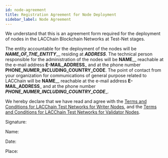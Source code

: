```yaml
---
id: node-agreement
title: Registration Agreement for Node Deployment 
sidebar_label: Node Agreement
---
```


We understand that this is an agreement form required for the deployment of nodes in the LACChain Blockchain Networks at Test-Net stages.

The entity accountable for the deployment of the nodes will be ___NAME_OF_THE_ENTITY_____ residing at _____ADDRESS_____. The technical person responsible for the administration of the nodes will be __NAME____ reachable at the e-mail address ____E-MAIL_ADDRESS_____ and at the phone number ____PHONE_NUMER_INCLUDING_COUNTRY_CODE____. The point of contact from your organization for communications of general purpose related to LACChain will be __NAME____ reachable at the e-mail address ____E-MAIL_ADDRESS_____ and at the phone number ___PHONE_NUMER_INCLUDING_COUNTRY_CODE____. 

We hereby declare that we have read and agree with the [Terms and Conditions for LACChain Test Networks for Writer Nodes](./writer-nodes-terms-conditions), and the [Terms and Conditions for LACChain Test Networks for Validator Nodes](./validator-nodes-terms-conditions).  

Signature:

Name:

Date:

Place: